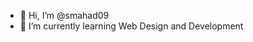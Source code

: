 - 👋 Hi, I’m @smahad09
- 🌱 I’m currently learning Web Design and Development

<!---
smahad09/smahad09 is a ✨ special ✨ repository because its `README.md` (this file) appears on your GitHub profile.
You can click the Preview link to take a look at your changes.
--->
